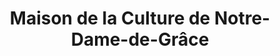 ---
title: 'Maison de la Culture de Notre-Dame-de-Grâce'
icon: book
address: 3755 Rue Botrel, Montréal, QC H4A 3G8
area: Côte-des-Neiges–Notre-Dame-de-Grâce
---